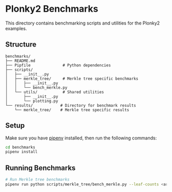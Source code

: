 # Plonky2 Benchmarks

This directory contains benchmarking scripts and utilities for the Plonky2 examples.

## Structure

```
benchmarks/
├── README.md
├── Pipfile              # Python dependencies
├── scripts/
│   ├── __init__.py
│   ├── merkle_tree/     # Merkle tree specific benchmarks
│   │   ├── __init__.py
│   │   └── bench_merkle.py
│   └── utils/           # Shared utilities
│       ├── __init__.py
│       └── plotting.py
└── results/            # Directory for benchmark results
    └── merkle_tree/    # Merkle tree specific results
```

## Setup

Make sure you have [pipenv](https://pipenv.pypa.io/en/latest/) installed, then run the following commands:

```bash
cd benchmarks
pipenv install
```

## Running Benchmarks

```bash
# Run Merkle tree benchmarks
pipenv run python scripts/merkle_tree/bench_merkle.py --leaf-counts <array of leaf counts e.g. 10 100 1000> [--example merkle_tree_average] (default: merkle_tree)
```
